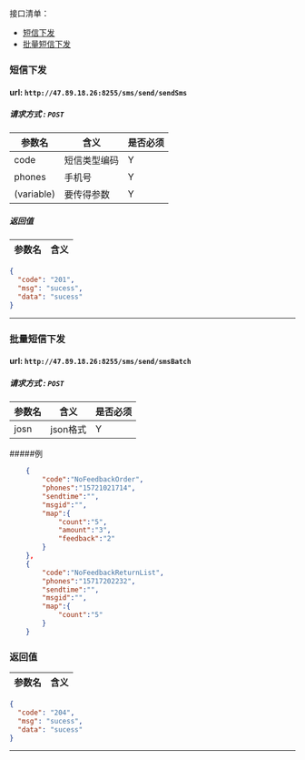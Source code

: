 接口清单：
- [短信下发](#短信下发)
- [批量短信下发](#批量短信下发)


### 短信下发
#### url: `http://47.89.18.26:8255/sms/send/sendSms`
##### 请求方式 : `POST`

参数名    |含义    | 是否必须
-------|--------|-----
code|短信类型编码|Y
phones|手机号|Y
(variable)|要传得参数|Y

#####  返回值

参数名  | 含义
-------------|-------------
```json
{
  "code": "201",
  "msg": "sucess",
  "data": "sucess"
}
```
--------------------------------


### 批量短信下发

#### url: `http://47.89.18.26:8255/sms/send/smsBatch`
##### 请求方式 : `POST`

参数名    | 含义    | 是否必须
-------|--------|-----
josn|json格式|Y

#####例
```json
    {
        "code":"NoFeedbackOrder",
        "phones":"15721021714",
        "sendtime":"",
        "msgid":"",
        "map":{
            "count":"5",
            "amount":"3",
            "feedback":"2"
        }
    },
    {
        "code":"NoFeedbackReturnList",
        "phones":"15717202232",
        "sendtime":"",
        "msgid":"",
        "map":{
            "count":"5"
        }
    }
```
###  返回值

参数名  | 含义
-------------|-------------
```json
{
  "code": "204",
  "msg": "sucess",
  "data": "sucess"
}
```

--------------------------------